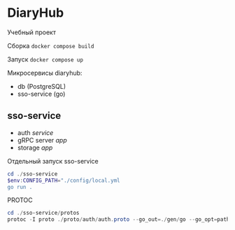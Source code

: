 # DiaryHub
Учебный проект

Сборка `docker compose build`

Запуск `docker compose up`

Микросервисы diaryhub:
- db (PostgreSQL)
- sso-service (go)

## sso-service
- auth *service*
- gRPC server *app*
- storage *app*


Отдельный запуск sso-service
```powershell
cd ./sso-service
$env:CONFIG_PATH="./config/local.yml
go run .
```

PROTOC
```powershell
cd ./sso-service/protos
protoc -I proto ./proto/auth/auth.proto --go_out=./gen/go --go_opt=paths=source_relative --go-grpc_out=./gen/go --go-grpc_opt=paths=source_relative
```